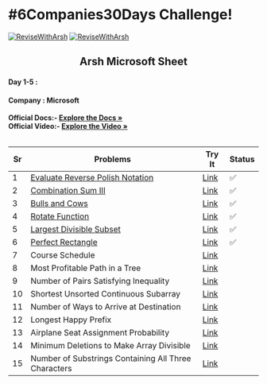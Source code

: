 # #6Companies30Days Challenge!

[![ReviseWithArsh](https://img.shields.io/badge/ReviseWithArsh-6Companies30Days-blue?style=for-the-badge&logo=github)](https://github.com/Vedang12d/6Companies30Days)
[![ReviseWithArsh](https://img.shields.io/badge/Language-C++-purple?style=for-the-badge&logo=C%2B%2B)](https://github.com/Vedang12d/6Companies30Days)

<b><h2 align="center">Arsh Microsoft Sheet</h2></b>

#### Day 1-5 :
#### Company : Microsoft

<b>Official Docs:- </b> <a href="https://docs.google.com/document/d/1jkVKWPcOAE2Xjt7GFLV-M8N50HygZpWcO26REFa7dZM/edit?usp=sharing"><strong>Explore the Docs »</strong></a><br/>
<b>Official Video:- </b> <a href="https://linktw.in/tYRJcv"><strong>Explore the Video »</strong></a><br/>
<br/>

Sr | Problems | Try It | Status
----|---------------------------------------------------------------------------------------------------------------------------|-------------------------------------------------------------------------------------------------------------------------------------------|---------
1   | [Evaluate Reverse Polish Notation](./Microsoft/evaluate-reverse-polish-notation.md)                                                     | [Link](https://leetcode.com/problems/evaluate-reverse-polish-notation/)                             | ✅
2   | [Combination Sum III](./Microsoft/combination-sum-iii.md)                                                     | [Link](https://leetcode.com/problems/combination-sum-iii/)                             | ✅
3   | [Bulls and Cows](./Microsoft/bulls-and-cows.md)                                                     | [Link](https://leetcode.com/problems/bulls-and-cows/)                             | ✅
4   | [Rotate Function](./Microsoft/rotate-function.md)                                                     | [Link](https://leetcode.com/problems/rotate-function/)                             | ✅
5   | [Largest Divisible Subset](./Microsoft/largest-divisible-subset.md)                                                     | [Link](https://leetcode.com/problems/largest-divisible-subset/)                             | ✅
6   | [Perfect Rectangle](./Microsoft/perfect-rectangle.md)                                                     | [Link](https://leetcode.com/problems/perfect-rectangle/)                             | ✅
7   | Course Schedule                                                     | [Link](https://leetcode.com/problems/course-schedule/)                             | 
8   | Most Profitable Path in a Tree                                                     | [Link](https://leetcode.com/problems/most-profitable-path-in-a-tree/)                             | 
9   | Number of Pairs Satisfying Inequality                                                     | [Link](https://leetcode.com/problems/number-of-pairs-satisfying-inequality/)                             | 
10   | Shortest Unsorted Continuous Subarray                                                     | [Link](https://leetcode.com/problems/shortest-unsorted-continuous-subarray/)                             | 
11   | Number of Ways to Arrive at Destination                                                     | [Link](https://leetcode.com/problems/number-of-ways-to-arrive-at-destination/)                             | 
12   | Longest Happy Prefix                                                     | [Link](https://leetcode.com/problems/longest-happy-prefix/)                             | 
13   | Airplane Seat Assignment Probability                                                     | [Link](https://leetcode.com/problems/airplane-seat-assignment-probability/)                             | 
14   | Minimum Deletions to Make Array Divisible                                                     | [Link](https://leetcode.com/problems/minimum-deletions-to-make-array-divisible/)                             | 
15   | Number of Substrings Containing All Three Characters                                                     | [Link](https://leetcode.com/problems/number-of-substrings-containing-all-three-characters/)                             | 
